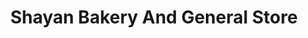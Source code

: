 ---
title: "Shayan Bakery And General Store"
url: /karachi/shayan-bakery-and-general-store/
shop: Bäckerei
---